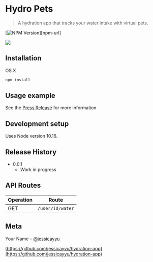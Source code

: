 # Hydro Pets
> A hydration app that tracks your water intake with virtual pets.

[![NPM Version][npm-image]][npm-url]


![](header.png)

## Installation

OS X

```sh
npm install
```

## Usage example

See the [Press Release](PRESS-RELEASE.md) for more information

## Development setup

Uses Node version 10.16.

## Release History

* 0.0.1
    * Work in progress

## API Routes
|Operation|Route|
|-|-|
|GET|`/user/id/water`|

## Meta

Your Name – [@jessicayyu](https://github.com/jessicayyu/)

[https://github.com/jessicayyu/hydration-app](https://github.com/jessicayyu/hydration-app)

<!-- Markdown link & img dfn's -->
[npm-image]: https://img.shields.io/npm/v/datadog-metrics.svg?style=flat-square
